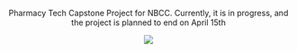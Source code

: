 <p align="center">
  Pharmacy Tech Capstone Project for NBCC. 
  Currently, it is in progress, and the project is planned to end on April 15th
</p>
<p align="center">
  <img src="https://github.com/user-attachments/assets/8cbe0b02-96da-429e-b43a-efbcfa6a45b8">
</p>
